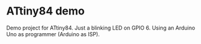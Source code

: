 # ATtiny84 demo
Demo project for ATtiny84. Just a blinking LED on GPIO 6. Using an Arduino Uno as programmer (Arduino as ISP).
